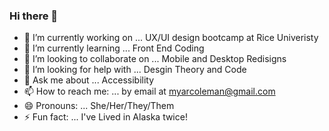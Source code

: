 ### Hi there 👋


- 🔭 I’m currently working on ... UX/UI design bootcamp at Rice Univeristy
- 🌱 I’m currently learning ... Front End Coding
- 👯 I’m looking to collaborate on ... Mobile and Desktop Redisigns 
- 🤔 I’m looking for help with ... Desgin Theory and Code
- 💬 Ask me about ... Accessibility 
- 📫 How to reach me: ... by email at myarcoleman@gmail.com
- 😄 Pronouns: ... She/Her/They/Them
- ⚡ Fun fact: ... I've Lived in Alaska twice!
